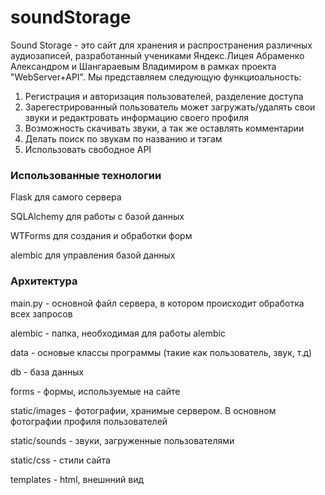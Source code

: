 # soundStorage
Sound Storage - это сайт для хранения и распространения различных аудиозаписей, разработанный учениками Яндекс.Лицея Абраменко Александром и Шангараевым Владимиром в рамках проекта "WebServer+API". Мы представляем следующую функциоальность: 
1) Регистрация и авторизация пользователей, разделение доступа
2) Зарегестрированный пользователь может загружать/удалять свои звуки и редактровать информацию своего профиля
3) Возможность скачивать звуки, а так же оставлять комментарии
4) Делать поиск по звукам по названию и тэгам
5) Использовать свободное API
### Использованные технологии
Flask для самого сервера

SQLAlchemy для работы с базой данных

WTForms для создания и обработки форм

alembic для управления базой данных

### Архитектура
main.py - основной файл сервера, в котором происходит обработка всех запросов

alembic - папка, необходимая для работы alembic

data - основые классы программы (такие как пользователь, звук, т.д)

db - база данных

forms - формы, используемые на сайте

static/images - фотографии, хранимые сервером. В основном фотографии профиля пользователей

static/sounds - звуки, загруженные пользователями

static/css - стили сайта

templates - html, внешнний вид
 